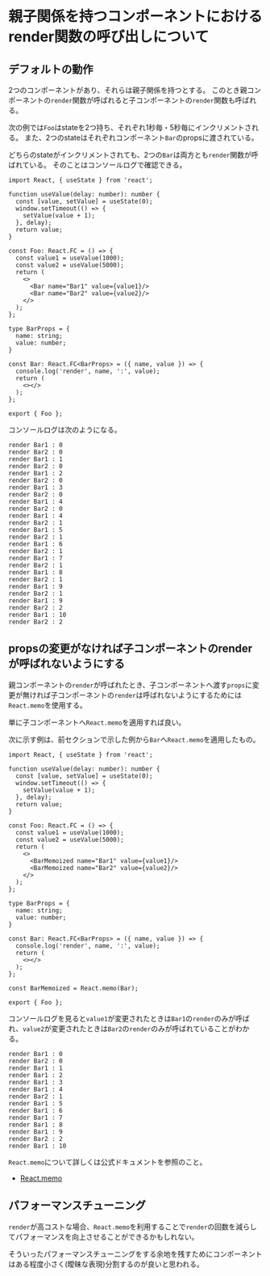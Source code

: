# 親子関係を持つコンポーネントにおけるrender関数の呼び出しについて

## デフォルトの動作

2つのコンポーネントがあり、それらは親子関係を持つとする。
このとき親コンポーネントの`render`関数が呼ばれると子コンポーネントの`render`関数も呼ばれる。

次の例では`Foo`はstateを2つ持ち、それぞれ1秒毎・5秒毎にインクリメントされる。
また、2つのstateはそれぞれコンポーネント`Bar`のpropsに渡されている。

どちらのstateがインクリメントされても、2つの`Bar`は両方とも`render`関数が呼ばれている。
そのことはコンソールログで確認できる。

```
import React, { useState } from 'react';

function useValue(delay: number): number {
  const [value, setValue] = useState(0);
  window.setTimeout(() => {
    setValue(value + 1);
  }, delay);
  return value;
}

const Foo: React.FC = () => {
  const value1 = useValue(1000);
  const value2 = useValue(5000);
  return (
    <>
      <Bar name="Bar1" value={value1}/>
      <Bar name="Bar2" value={value2}/>
    </>
  );
};

type BarProps = {
  name: string;
  value: number;
}

const Bar: React.FC<BarProps> = ({ name, value }) => {
  console.log('render', name, ':', value);
  return (
    <></>
  );
};

export { Foo };
```

コンソールログは次のようになる。

```
render Bar1 : 0
render Bar2 : 0
render Bar1 : 1
render Bar2 : 0
render Bar1 : 2
render Bar2 : 0
render Bar1 : 3
render Bar2 : 0
render Bar1 : 4
render Bar2 : 0
render Bar1 : 4
render Bar2 : 1
render Bar1 : 5
render Bar2 : 1
render Bar1 : 6
render Bar2 : 1
render Bar1 : 7
render Bar2 : 1
render Bar1 : 8
render Bar2 : 1
render Bar1 : 9
render Bar2 : 1
render Bar1 : 9
render Bar2 : 2
render Bar1 : 10
render Bar2 : 2
```

## propsの変更がなければ子コンポーネントのrenderが呼ばれないようにする

親コンポーネントの`render`が呼ばれたとき、子コンポーネントへ渡す`props`に変更が無ければ子コンポーネントの`render`は呼ばれないようにするためには`React.memo`を使用する。

単に子コンポーネントへ`React.memo`を適用すれば良い。

次に示す例は、前セクションで示した例から`Bar`へ`React.memo`を適用したもの。

```
import React, { useState } from 'react';

function useValue(delay: number): number {
  const [value, setValue] = useState(0);
  window.setTimeout(() => {
    setValue(value + 1);
  }, delay);
  return value;
}

const Foo: React.FC = () => {
  const value1 = useValue(1000);
  const value2 = useValue(5000);
  return (
    <>
      <BarMemoized name="Bar1" value={value1}/>
      <BarMemoized name="Bar2" value={value2}/>
    </>
  );
};

type BarProps = {
  name: string;
  value: number;
}

const Bar: React.FC<BarProps> = ({ name, value }) => {
  console.log('render', name, ':', value);
  return (
    <></>
  );
};

const BarMemoized = React.memo(Bar);

export { Foo };
```

コンソールログを見ると`value1`が変更されたときは`Bar1`の`render`のみが呼ばれ、`value2`が変更されたときは`Bar2`の`render`のみが呼ばれていることがわかる。

```
render Bar1 : 0
render Bar2 : 0
render Bar1 : 1
render Bar1 : 2
render Bar1 : 3
render Bar1 : 4
render Bar2 : 1
render Bar1 : 5
render Bar1 : 6
render Bar1 : 7
render Bar1 : 8
render Bar1 : 9
render Bar2 : 2
render Bar1 : 10
```

`React.memo`について詳しくは公式ドキュメントを参照のこと。

- [React.memo](https://ja.reactjs.org/docs/react-api.html#reactmemo)

## パフォーマンスチューニング

`render`が高コストな場合、`React.memo`を利用することで`render`の回数を減らしてパフォーマンスを向上させることができるかもしれない。

そういったパフォーマンスチューニングをする余地を残すためにコンポーネントはある程度小さく(曖昧な表現)分割するのが良いと思われる。

